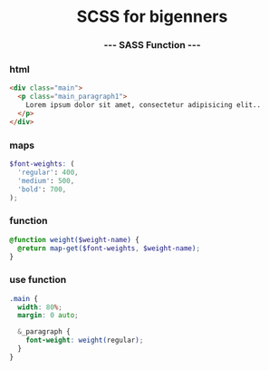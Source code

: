 <p align="center">
  <h1 align="center">SCSS for bigenners</h1>
  <h3 align="center">--- SASS Function ---</h3>

### html

```html
<div class="main">
  <p class="main_paragraph1">
    Lorem ipsum dolor sit amet, consectetur adipisicing elit..
  </p>
</div>
```

### maps

```scss
$font-weights: (
  'regular': 400,
  'medium': 500,
  'bold': 700,
);
```

### function

```scss
@function weight($weight-name) {
  @return map-get($font-weights, $weight-name);
}
```

### use function

```scss
.main {
  width: 80%;
  margin: 0 auto;

  &_paragraph {
    font-weight: weight(regular);
  }
}
```
